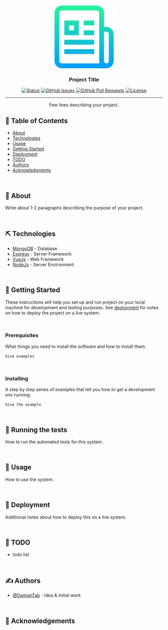 <!-- MARKDOWN LINKS & IMAGES -->

<!-- CHANGE THIS: PROJECT_URL, REPO_NAME -->
<!-- LOGO https://hatchful.shopify.com -->

[status-icon]: https://img.shields.io/badge/status-active-success.svg
[project-url]: PROJECT_URL
[issues-icon]: https://img.shields.io/github/issues/DamianTab/REPO_NAME.svg
[issues-url]: PROJECT_URL/issues
[pulls-icon]: https://img.shields.io/github/issues-pr/kylelobo/The-Documentation-Compendium.svg
[pulls-url]: PROJECT_URL/pulls
[license-icon]: https://shields.io/badge/license-Apache%202-blue.svg
[license-url]: /LICENSE
[author-url]: https://github.com/DamianTab

<p align="center">
  <a href="" rel="noopener">
 <img width=200px height=200px src="./assets/logo.png" alt="Project logo"></a>
</p>


<h3 align="center">Project Title</h3>

<div align="center">
  
  [![Status][status-icon]][project-url]
  [![GitHub Issues][issues-icon]][issues-url]
  [![GitHub Pull Requests][pulls-icon]][pulls-url]
  [![License][license-icon]][license-url]
</div>

---

<p align="center"> Few lines describing your project.
    <br> 
</p>

## 📝 Table of Contents
- [About](#about)
- [Technologies](#technologies)
- [Usage](#usage)
- [Getting Started](#getting_started)
- [Deployment](#deployment)
- [TODO](#todo)
- [Authors](#authors)
- [Acknowledgments](#acknowledgement)

<br/>

## 🧐 About <a name = "about"></a>
Write about 1-2 paragraphs describing the purpose of your project.

<br/>

## ⛏️ Technologies <a name = "technologies"></a>
- [MongoDB](https://www.mongodb.com/) - Database
- [Express](https://expressjs.com/) - Server Framework
- [VueJs](https://vuejs.org/) - Web Framework
- [NodeJs](https://nodejs.org/en/) - Server Environment

<br/>
  
## 🏁 Getting Started <a name = "getting_started"></a>
These instructions will help you set up and run project on your local machine for development and testing purposes. See [deployment](#deployment) for notes on how to deploy the project on a live system.

<br/>
  
### Prerequisites
What things you need to install the software and how to install them.

```
Give examples
```

<br/>

### Installing
A step by step series of examples that tell you how to get a development env running.

```
Give the example
```

<br/>

## 🔧 Running the tests <a name = "tests"></a>
How to run the automated tests for this system.

<br/>

## 🎈 Usage <a name="usage"></a>
How to use the system.

<br/>

## 🚀 Deployment <a name = "deployment"></a>
Additional notes about how to deploy this on a live system.

<br/>

## :notebook: TODO <a name = "todo"></a>
- todo list


<br/>

## ✍️ Authors <a name = "authors"></a>
- [@DamianTab][author-url] - Idea & Initial work

<br/>

## 🎉 Acknowledgements <a name = "acknowledgement"></a>
